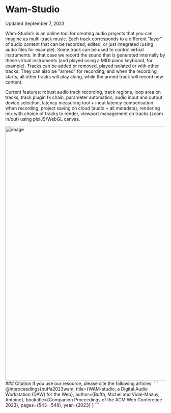 # Wam-Studio
Updated September 7, 2023

Wam-Studio’s is an online tool for creating audio projects that you can imagine as multi-track music. Each track corresponds to a different "layer" of audio content that can be recorded, edited, or just integrated (using audio files for example). Some track can be used to control virtual instruments: in that case we record the sound that is generated internally by these virtual instruments (and played using a MIDI piano keyboard, for example). Tracks can be added or removed, played isolated or with other tracks. They can also be "armed" for recording, and when the recording starts, all other tracks will play along, while the armed track will record new content.

Current features: robust audio track recording, track regions, loop area on tracks, track plugin fx chain, parameter automation, audio input and output device selection, latency measuring tool + inout latency compensation when recording, project saving on cloud (audio + all metadata), rendering mix with choice of tracks to render, viewport management on tracks (zoom in/out) using pixiJS/WebGL canvas.

<img width="800" alt="image" src="https://i.ibb.co/ctkbjYf/Wam-Studio-Sept2023.jpg">
### Citation
If you use our resource, please cite the following articles:
```
@inproceedings{buffa2023wam,
  title={WAM-studio, a Digital Audio Workstation (DAW) for the Web},
  author={Buffa, Michel and Vidal-Mazuy, Antoine},
  booktitle={Companion Proceedings of the ACM Web Conference 2023},
  pages={543--548},
  year={2023}
}
```

